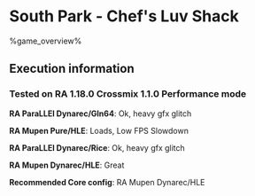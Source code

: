 # South Park - Chef's Luv Shack 

%game_overview%

## Execution information

### Tested on RA 1.18.0 Crossmix 1.1.0 Performance mode

**RA ParaLLEl Dynarec/Gln64**: Ok, heavy gfx glitch

**RA Mupen Pure/HLE**: Loads, Low FPS Slowdown

**RA ParaLLEl Dynarec/Rice**: Ok, heavy gfx glitch

**RA Mupen Dynarec/HLE**: Great

**Recommended Core config**: RA Mupen Dynarec/HLE